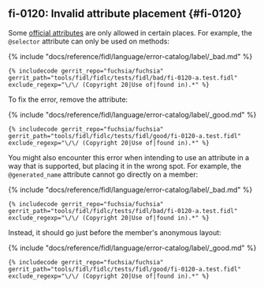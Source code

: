 ## fi-0120: Invalid attribute placement {#fi-0120}

Some [official attributes](/docs/reference/fidl/language/attributes.md) are only
allowed in certain places. For example, the `@selector` attribute can only be
used on methods:

{% include "docs/reference/fidl/language/error-catalog/label/_bad.md" %}

```fidl
{% includecode gerrit_repo="fuchsia/fuchsia" gerrit_path="tools/fidl/fidlc/tests/fidl/bad/fi-0120-a.test.fidl" exclude_regexp="\/\/ (Copyright 20|Use of|found in).*" %}
```

To fix the error, remove the attribute:

{% include "docs/reference/fidl/language/error-catalog/label/_good.md" %}

```fidl
{% includecode gerrit_repo="fuchsia/fuchsia" gerrit_path="tools/fidl/fidlc/tests/fidl/good/fi-0120-a.test.fidl" exclude_regexp="\/\/ (Copyright 20|Use of|found in).*" %}
```

You might also encounter this error when intending to use an attribute in a way
that is supported, but placing it in the wrong spot. For example, the
`@generated_name` attribute cannot go directly on a member:

{% include "docs/reference/fidl/language/error-catalog/label/_bad.md" %}

```fidl
{% includecode gerrit_repo="fuchsia/fuchsia" gerrit_path="tools/fidl/fidlc/tests/fidl/bad/fi-0120-a.test.fidl" exclude_regexp="\/\/ (Copyright 20|Use of|found in).*" %}
```

Instead, it should go just before the member's anonymous layout:

{% include "docs/reference/fidl/language/error-catalog/label/_good.md" %}

```fidl
{% includecode gerrit_repo="fuchsia/fuchsia" gerrit_path="tools/fidl/fidlc/tests/fidl/good/fi-0120-a.test.fidl" exclude_regexp="\/\/ (Copyright 20|Use of|found in).*" %}
```
